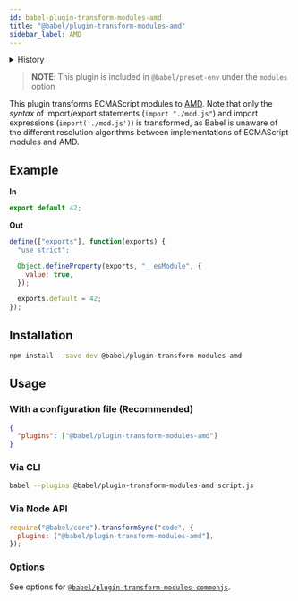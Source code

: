 ```yaml
---
id: babel-plugin-transform-modules-amd
title: "@babel/plugin-transform-modules-amd"
sidebar_label: AMD
---
```


<details>
  <summary>History</summary>

| Version | Changes |
| --- | --- |
| `v7.14.0` | Implemented the `importInterop` option |
</details>

> **NOTE**: This plugin is included in `@babel/preset-env` under the `modules` option

This plugin transforms ECMAScript modules to [AMD](https://github.com/amdjs/amdjs-api/blob/master/AMD.md). Note that only the _syntax_ of import/export statements (`import "./mod.js"`) and import expressions (`import('./mod.js')`) is transformed, as Babel is unaware of the different resolution algorithms between implementations of ECMAScript modules and AMD.

## Example

**In**

```js title="JavaScript"
export default 42;
```

**Out**

```js title="JavaScript"
define(["exports"], function(exports) {
  "use strict";

  Object.defineProperty(exports, "__esModule", {
    value: true,
  });

  exports.default = 42;
});
```

## Installation

```sh title="Shell"
npm install --save-dev @babel/plugin-transform-modules-amd
```

## Usage

### With a configuration file (Recommended)

```json title="babel.config.json"
{
  "plugins": ["@babel/plugin-transform-modules-amd"]
}
```

### Via CLI

```sh title="Shell"
babel --plugins @babel/plugin-transform-modules-amd script.js
```

### Via Node API

```js title="JavaScript"
require("@babel/core").transformSync("code", {
  plugins: ["@babel/plugin-transform-modules-amd"],
});
```

### Options

See options for [`@babel/plugin-transform-modules-commonjs`](https://babeljs.io/docs/en/babel-plugin-transform-modules-commonjs#options).
